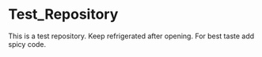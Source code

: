 # Test_Repository
This is a test repository. Keep refrigerated after opening. For best taste add spicy code. 
